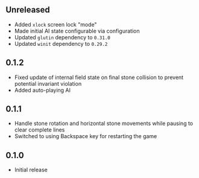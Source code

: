 Unreleased
----------
- Added `xlock` screen lock "mode"
- Made initial AI state configurable via configuration
- Updated `glutin` dependency to `0.31.0`
- Updated `winit` dependency to `0.29.2`


0.1.2
-----
- Fixed update of internal field state on final stone collision to
  prevent potential invariant violation
- Added auto-playing AI


0.1.1
-----
- Handle stone rotation and horizontal stone movements while pausing to
  clear complete lines
- Switched to using Backspace key for restarting the game


0.1.0
-----
- Initial release
